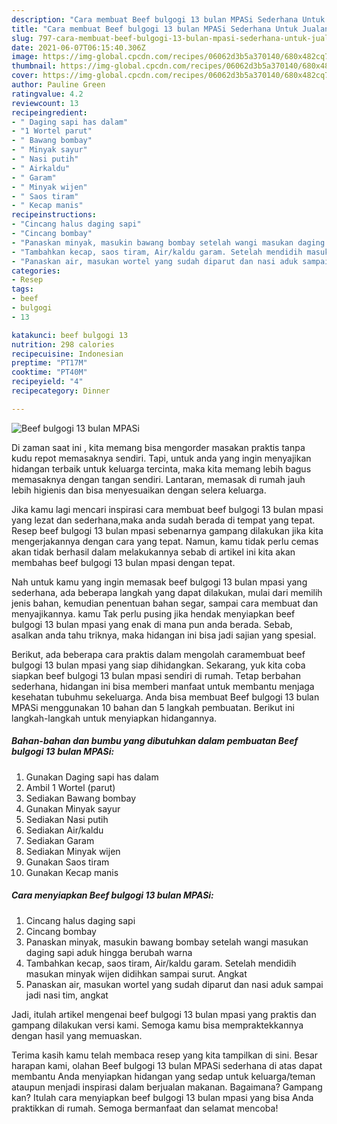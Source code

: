 ```yaml
---
description: "Cara membuat Beef bulgogi 13 bulan MPASi Sederhana Untuk Jualan"
title: "Cara membuat Beef bulgogi 13 bulan MPASi Sederhana Untuk Jualan"
slug: 797-cara-membuat-beef-bulgogi-13-bulan-mpasi-sederhana-untuk-jualan
date: 2021-06-07T06:15:40.306Z
image: https://img-global.cpcdn.com/recipes/06062d3b5a370140/680x482cq70/beef-bulgogi-13-bulan-mpasi-foto-resep-utama.jpg
thumbnail: https://img-global.cpcdn.com/recipes/06062d3b5a370140/680x482cq70/beef-bulgogi-13-bulan-mpasi-foto-resep-utama.jpg
cover: https://img-global.cpcdn.com/recipes/06062d3b5a370140/680x482cq70/beef-bulgogi-13-bulan-mpasi-foto-resep-utama.jpg
author: Pauline Green
ratingvalue: 4.2
reviewcount: 13
recipeingredient:
- " Daging sapi has dalam"
- "1 Wortel parut"
- " Bawang bombay"
- " Minyak sayur"
- " Nasi putih"
- " Airkaldu"
- " Garam"
- " Minyak wijen"
- " Saos tiram"
- " Kecap manis"
recipeinstructions:
- "Cincang halus daging sapi"
- "Cincang bombay"
- "Panaskan minyak, masukin bawang bombay setelah wangi masukan daging sapi aduk hingga berubah warna"
- "Tambahkan kecap, saos tiram, Air/kaldu garam. Setelah mendidih masukan minyak wijen didihkan sampai surut. Angkat"
- "Panaskan air, masukan wortel yang sudah diparut dan nasi aduk sampai jadi nasi tim, angkat"
categories:
- Resep
tags:
- beef
- bulgogi
- 13

katakunci: beef bulgogi 13 
nutrition: 298 calories
recipecuisine: Indonesian
preptime: "PT17M"
cooktime: "PT40M"
recipeyield: "4"
recipecategory: Dinner

---
```



![Beef bulgogi 13 bulan MPASi](https://img-global.cpcdn.com/recipes/06062d3b5a370140/680x482cq70/beef-bulgogi-13-bulan-mpasi-foto-resep-utama.jpg)

Di zaman  saat ini , kita memang bisa mengorder masakan praktis tanpa kudu repot memasaknya sendiri. Tapi, untuk anda yang ingin menyajikan hidangan terbaik untuk keluarga tercinta, maka kita memang lebih bagus memasaknya dengan tangan sendiri. Lantaran, memasak di rumah jauh lebih higienis dan bisa menyesuaikan dengan selera keluarga.

Jika kamu lagi mencari inspirasi cara membuat beef bulgogi 13 bulan mpasi yang lezat dan sederhana,maka anda sudah berada di tempat yang tepat. Resep beef bulgogi 13 bulan mpasi  sebenarnya gampang dilakukan jika kita mengerjakannya dengan cara yang tepat. Namun, kamu tidak perlu cemas akan tidak berhasil dalam melakukannya 
sebab di artikel ini kita akan membahas beef bulgogi 13 bulan mpasi dengan tepat.  



Nah untuk kamu yang ingin memasak beef bulgogi 13 bulan mpasi yang sederhana, ada beberapa langkah yang dapat dilakukan, mulai dari memilih jenis bahan, kemudian penentuan bahan segar, sampai cara membuat dan menyajikannya. kamu Tak perlu pusing jika hendak menyiapkan beef bulgogi 13 bulan mpasi yang enak di mana pun anda berada. Sebab, asalkan anda  tahu triknya, maka hidangan ini bisa jadi sajian yang spesial.

Berikut, ada beberapa cara praktis  dalam mengolah caramembuat beef bulgogi 13 bulan mpasi yang siap dihidangkan. Sekarang, yuk kita coba siapkan beef bulgogi 13 bulan mpasi sendiri di rumah. Tetap berbahan sederhana, hidangan ini bisa memberi manfaat untuk membantu menjaga kesehatan tubuhmu sekeluarga. Anda bisa membuat Beef bulgogi 13 bulan MPASi menggunakan 10 bahan dan 5 langkah pembuatan. Berikut ini langkah-langkah untuk menyiapkan hidangannya.

<!--inarticleads1-->

##### Bahan-bahan dan bumbu yang dibutuhkan dalam pembuatan Beef bulgogi 13 bulan MPASi:

1. Gunakan  Daging sapi has dalam
1. Ambil 1 Wortel (parut)
1. Sediakan  Bawang bombay
1. Gunakan  Minyak sayur
1. Sediakan  Nasi putih
1. Sediakan  Air/kaldu
1. Sediakan  Garam
1. Sediakan  Minyak wijen
1. Gunakan  Saos tiram
1. Gunakan  Kecap manis




<!--inarticleads2-->

##### Cara menyiapkan Beef bulgogi 13 bulan MPASi:

1. Cincang halus daging sapi
1. Cincang bombay
1. Panaskan minyak, masukin bawang bombay setelah wangi masukan daging sapi aduk hingga berubah warna
1. Tambahkan kecap, saos tiram, Air/kaldu garam. Setelah mendidih masukan minyak wijen didihkan sampai surut. Angkat
1. Panaskan air, masukan wortel yang sudah diparut dan nasi aduk sampai jadi nasi tim, angkat




Jadi, itulah artikel mengenai  beef bulgogi 13 bulan mpasi  yang praktis dan gampang dilakukan versi kami. Semoga kamu bisa mempraktekkannya dengan hasil yang memuaskan. 

Terima kasih kamu telah membaca resep yang kita tampilkan di sini. Besar harapan kami, olahan  Beef bulgogi 13 bulan MPASi sederhana di atas dapat membantu Anda menyiapkan hidangan yang sedap untuk keluarga/teman ataupun menjadi inspirasi dalam berjualan makanan. Bagaimana? Gampang kan? Itulah cara menyiapkan beef bulgogi 13 bulan mpasi yang bisa Anda praktikkan di rumah. Semoga bermanfaat dan selamat mencoba!

